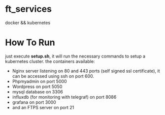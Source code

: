 # ft_services
docker &amp;&amp; kubernetes 

# How To Run
just execute **setup.sh**, it will run the necessary commands to setup a kubernetes cluster.
the containers available:

 - Nginx server listening on 80 and 443 ports (self signed ssl certificate), it can be accessed using ssh on port 600.
 - Phpmyadmin on port 5000
 - Wordpress on port 5050
 - mysql database on 3306
 - influxdb (for monitoring with telegraf) on port 8086
 - grafana on port 3000
 - and an FTPS server on port 21 
 
